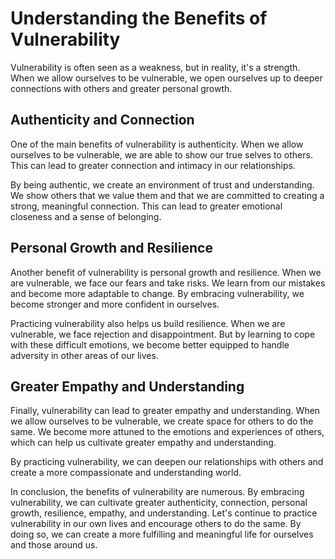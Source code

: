 Understanding the Benefits of Vulnerability
==================================================================================

Vulnerability is often seen as a weakness, but in reality, it's a strength. When we allow ourselves to be vulnerable, we open ourselves up to deeper connections with others and greater personal growth.

Authenticity and Connection
---------------------------

One of the main benefits of vulnerability is authenticity. When we allow ourselves to be vulnerable, we are able to show our true selves to others. This can lead to greater connection and intimacy in our relationships.

By being authentic, we create an environment of trust and understanding. We show others that we value them and that we are committed to creating a strong, meaningful connection. This can lead to greater emotional closeness and a sense of belonging.

Personal Growth and Resilience
------------------------------

Another benefit of vulnerability is personal growth and resilience. When we are vulnerable, we face our fears and take risks. We learn from our mistakes and become more adaptable to change. By embracing vulnerability, we become stronger and more confident in ourselves.

Practicing vulnerability also helps us build resilience. When we are vulnerable, we face rejection and disappointment. But by learning to cope with these difficult emotions, we become better equipped to handle adversity in other areas of our lives.

Greater Empathy and Understanding
---------------------------------

Finally, vulnerability can lead to greater empathy and understanding. When we allow ourselves to be vulnerable, we create space for others to do the same. We become more attuned to the emotions and experiences of others, which can help us cultivate greater empathy and understanding.

By practicing vulnerability, we can deepen our relationships with others and create a more compassionate and understanding world.

In conclusion, the benefits of vulnerability are numerous. By embracing vulnerability, we can cultivate greater authenticity, connection, personal growth, resilience, empathy, and understanding. Let's continue to practice vulnerability in our own lives and encourage others to do the same. By doing so, we can create a more fulfilling and meaningful life for ourselves and those around us.
